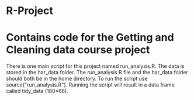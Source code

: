 R-Project
=========

# Contains code for the Getting and Cleaning data course project

There is one main script for this project named run_analysis.R.
The data is stored in the har_data folder. The run_analysis.R file and the har_data folder should both be in the home directory.
To run the script use source("run_analysis.R").
Running the script will result in a data frame called tidy_data (180*68). 